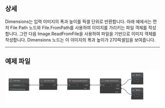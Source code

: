 ## 상세
Dimensions는 입력 이미지의 폭과 높이를 픽셀 단위로 반환합니다. 아래 예에서는 먼저 File Path 노드와 File.FromPath를 사용하여 이미지를 가리키는 파일 객체를 작성합니다. 그런 다음 Image.ReadFromFile을 사용하여 파일을 기반으로 이미지 객체를 작성합니다. Dimensions 노드는 이 이미지의 폭과 높이가 270픽셀임을 보여줍니다.
___
## 예제 파일

![Dimensions](./DSCore.IO.Image.Dimensions_img.jpg)

